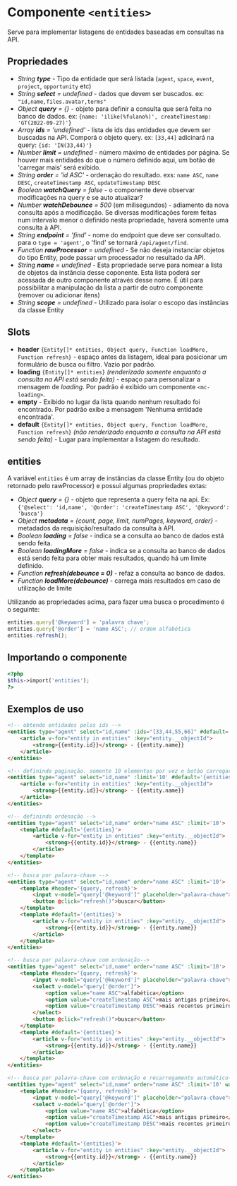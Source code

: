 # Componente `<entities>`
Serve para implementar listagens de entidades baseadas em consultas na API.

## Propriedades
- *String **type*** - Tipo da entidade que será listada (`agent`, `space`, `event`, `project`, `opportunity` etc)
- *String **select** = undefined* - dados que devem ser buscados. ex: `"id,name,files.avatar,terms"`
- *Object **query** = {}* - objeto para definir a consulta que será feita no banco de dados. ex: `{name: 'ilike(%fulano%)', createTimestamp: 'GT(2022-09-27)'}`
- *Array **ids** = 'undefined'* - lista de ids das entidades que devem ser buscadas na API. Comporá o objeto query. ex: `[33,44]` adicinará na query: `{id: 'IN(33,44)'}`
- *Number **limit** = undefined* - número máximo de entidades por página. Se houver mais entidades do que o número definido aqui, um botão de 'carregar mais' será exibido.
- *String **order** = 'id ASC'* - ordenação do resultado. exs: `name ASC`, `name DESC`, `createTimestamp ASC`, `updateTimestamp DESC`
- *Boolean **watchQuery** = false* - o componente deve observar modificações na query e se auto atualizar?
- *Number **watchDebounce** = 500* (em milisegundos) - adiamento da nova consulta após a modificação. Se diversas modificações forem feitas num intervalo menor o definido nesta propriedade, haverá somente uma consulta à API.
- *String **endpoint** = 'find'* - nome do endpoint que deve ser consultado. para o `type = 'agent'`, o 'find' se tornará `/api/agent/find`.
- *Function **rawProcessor** = undefined* - Se não deseja instanciar objetos do tipo Entity, pode passar um processador no resultado da API.
- *String **name** = undefined* - Esta propriedade serve para nomear a lista de objetos da instância desse coponente. Esta lista poderá ser acessada de outro componente através desse nome. É útil para possibilitar a manipulação da lista a partir de outro componente (remover ou adicionar itens)
- *String **scope** = undefined* - Utilizado para isolar o escopo das instâncias da classe Entity


## Slots
- **header** `{Entity[]* entities, Object query, Function loadMore, Function refresh}` - espaço antes da listagem, ideal para posicionar um formulário de busca ou filtro. Vazio por padrão.
- **loading** `{Entity[]* entities}` _(renderizado somente enquanto a consulta na API está sendo feita)_ - espaço para personalizar a mensagem de _loading_. Por padrão é exibido um componente `<mc-loading>`. 
- **empty** - Exibido no lugar da lista quando nenhum resultado foi encontrado. Por padrão exibe a mensagem 'Nenhuma entidade encontrada'.
- **default** `{Entity[]* entities, Object query, Function loadMore, Function refresh}` _(não renderizado enquanto a consulta na API está sendo feita)_ - Lugar para implementar a listagem do resultado.

## entities
A variável `entities` é um array de instâncias da classe Entity (ou do objeto retornado pelo rawProcessor) e possui algumas propriedades extas:
- *Object **query** = {}* - objeto que representa a query feita na api. Ex: `{'@select': 'id,name', '@order': 'createTimestamp ASC', '@keyword': 'busca'}`
- *Object **metadata** = {count, page, limit, numPages, keyword, order}* - metadados da requisição/resultado da consulta à API.
- *Boolean **loading** = false* - indica se a consulta ao banco de dados está sendo feita.
- *Boolean **loadingMore** = false* - indica se a consulta ao banco de dados está sendo feita para obter mais resultados, quando há um limite definido.
- *Function **refresh(debounce = 0)*** - refaz a consulta ao banco de dados.
- *Function **loadMore(debounce)*** - carrega mais resultados em caso de utilização de limite

Utilizando as propriedades acima, para fazer uma busca o procedimento é o seguinte:
```Javascript
entities.query['@keyword'] = 'palavra chave';
entities.query['@order'] = 'name ASC'; // ordem alfabética
entities.refresh();
```

## Importando o componente
```PHP
<?php 
$this->import('entities');
?>
```
## Exemplos de uso
```HTML
<!-- obtendo entidades pelos ids -->
<entities type="agent" select="id,name" :ids="[33,44,55,66]" #default='{entities}'>
    <article v-for="entity in entities" :key="entity.__objectId">
        <strong>{{entity.id}}</strong> - {{entity.name}}
    </article>
</entities>

<!-- definindo paginação. somente 10 elementos por vez e botào carregar mais -->
<entities type="agent" select="id,name" :limit='10' #default='{entities}'>
    <article v-for="entity in entities" :key="entity.__objectId">
        <strong>{{entity.id}}</strong> - {{entity.name}}
    </article>
</entities>

<!-- definindo ordenação -->
<entities type="agent" select="id,name" order="name ASC" :limit='10'>
    <template #default='{entities}'>
        <article v-for="entity in entities" :key="entity.__objectId">
            <strong>{{entity.id}}</strong> - {{entity.name}}
        </article>
    </template>
</entities>

<!-- busca por palavra-chave -->
<entities type="agent" select="id,name" order="name ASC" :limit='10'>
    <template #header='{query, refresh}'>
        <input v-model="query['@keyword']" placeholder="palavra-chave">
        <button @click="refresh()">buscar</button>
    </template>
    <template #default='{entities}'>
        <article v-for="entity in entities" :key="entity.__objectId">
            <strong>{{entity.id}}</strong> - {{entity.name}}
        </article>
    </template>
</entities>

<!-- busca por palavra-chave com ordenação-->
<entities type="agent" select="id,name" order="name ASC" :limit='10'>
    <template #header='{query, refresh}'>
        <input v-model="query['@keyword']" placeholder="palavra-chave">
        <select v-model="query['@order']">
            <option value="name ASC">alfabética</option>
            <option value="createTimestamp ASC">mais antigas primeiro</option>
            <option value="createTimestamp DESC">mais recentes primeiro</option>
        </select>
        <button @click="refresh()">buscar</button>
    </template>
    <template #default='{entities}'>
        <article v-for="entity in entities" :key="entity.__objectId">
            <strong>{{entity.id}}</strong> - {{entity.name}}
        </article>
    </template>
</entities>

<!-- busca por palavra-chave com ordenação e recarregamento automático-->
<entities type="agent" select="id,name" order="name ASC" :limit='10' watch-query>
    <template #header='{query, refresh}'>
        <input v-model="query['@keyword']" placeholder="palavra-chave">
        <select v-model="query['@order']">
            <option value="name ASC">alfabética</option>
            <option value="createTimestamp ASC">mais antigas primeiro</option>
            <option value="createTimestamp DESC">mais recentes primeiro</option>
        </select>
    </template>
    <template #default='{entities}'>
        <article v-for="entity in entities" :key="entity.__objectId">
            <strong>{{entity.id}}</strong> - {{entity.name}}
        </article>
    </template>
</entities>
```